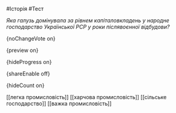 #Історія #Тест

*Яка галузь домінувала за рівнем капіталовкладень у народне господарство Української РСР у роки післявоєнної відбудови?*

{noChangeVote on}

{preview on}

{hideProgress on}

{shareEnable off}

{hideCount on}

[[легка промисловість]]
[[харчова промисловість]]
[[сільське господарство]]
[[важка промисловість]]
